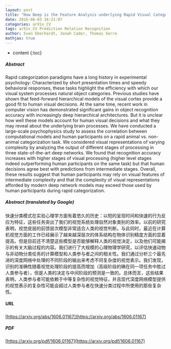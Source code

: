```yaml
---
layout: post
title: "How Deep is the Feature Analysis underlying Rapid Visual Categorization?"
date: 2016-06-03 16:21:07
categories: arXiv_CV
tags: arXiv_CV Prediction Relation Recognition
author: Sven Eberhardt, Jonah Cader, Thomas Serre
mathjax: true
---
```


* content
{:toc}

##### Abstract
Rapid categorization paradigms have a long history in experimental psychology: Characterized by short presentation times and speedy behavioral responses, these tasks highlight the efficiency with which our visual system processes natural object categories. Previous studies have shown that feed-forward hierarchical models of the visual cortex provide a good fit to human visual decisions. At the same time, recent work in computer vision has demonstrated significant gains in object recognition accuracy with increasingly deep hierarchical architectures. But it is unclear how well these models account for human visual decisions and what they may reveal about the underlying brain processes. We have conducted a large-scale psychophysics study to assess the correlation between computational models and human participants on a rapid animal vs. non-animal categorization task. We considered visual representations of varying complexity by analyzing the output of different stages of processing in three state-of-the-art deep networks. We found that recognition accuracy increases with higher stages of visual processing (higher level stages indeed outperforming human participants on the same task) but that human decisions agree best with predictions from intermediate stages. Overall, these results suggest that human participants may rely on visual features of intermediate complexity and that the complexity of visual representations afforded by modern deep network models may exceed those used by human participants during rapid categorization.

##### Abstract (translated by Google)
快速分类模式在实验心理学方面有着悠久的历史：以短的呈现时间和快速的行为反应为特征，这些任务突出了我们的视觉系统处理自然对象类别的效率。以前的研究表明，视觉皮层的前馈层次模型非常适合人类的视觉判断。与此同时，最近在计算机视觉方面的工作已经展示了越来越深层次的体系结构在物体识别精度方面的显着提高。但是目前还不清楚这些模型是否能够解释人类的视觉决定，以及他们可能揭示的有关大脑过程的内容。我们进行了大规模的心理物理学研究，以评估快速动物与非动物分类任务的计算模型和人类参与者之间的相关性。我们通过分析三个最先进的深度网络中处理的不同阶段的输出来考虑不同复杂度的视觉表示。我们发现，识别的准确性随着视觉处理阶段的提高而增加（高级阶段的确在同一项任务中胜过人类参与者），但是人类的决定与中间阶段的预测是一致的。总体而言，这些结果表明，人类参与者可能依赖于中等复杂性的视觉特征，并且现代深度网络模型提供的视觉表示的复杂性可能会超过人类参与者在快速分类过程中所使用的那些复杂性。

##### URL
[https://arxiv.org/abs/1606.01167](https://arxiv.org/abs/1606.01167)

##### PDF
[https://arxiv.org/pdf/1606.01167](https://arxiv.org/pdf/1606.01167)

